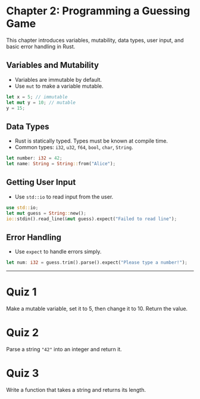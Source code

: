 # Chapter 2: Programming a Guessing Game

This chapter introduces variables, mutability, data types, user input, and basic error handling in Rust.

## Variables and Mutability
- Variables are immutable by default.
- Use `mut` to make a variable mutable.

```rust
let x = 5; // immutable
let mut y = 10; // mutable
y = 15;
```

## Data Types
- Rust is statically typed. Types must be known at compile time.
- Common types: `i32`, `u32`, `f64`, `bool`, `char`, `String`.

```rust
let number: i32 = 42;
let name: String = String::from("Alice");
```

## Getting User Input
- Use `std::io` to read input from the user.

```rust
use std::io;
let mut guess = String::new();
io::stdin().read_line(&mut guess).expect("Failed to read line");
```

## Error Handling
- Use `expect` to handle errors simply.

```rust
let num: i32 = guess.trim().parse().expect("Please type a number!");
```

---

# Quiz 1
Make a mutable variable, set it to 5, then change it to 10. Return the value.

# Quiz 2
Parse a string `"42"` into an integer and return it.

# Quiz 3
Write a function that takes a string and returns its length.
